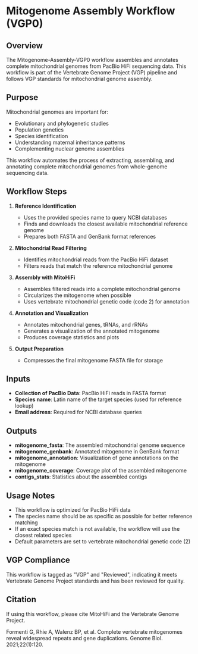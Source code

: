 # Mitogenome Assembly Workflow (VGP0)

## Overview
The Mitogenome-Assembly-VGP0 workflow assembles and annotates complete mitochondrial genomes from PacBio HiFi sequencing data. This workflow is part of the Vertebrate Genome Project (VGP) pipeline and follows VGP standards for mitochondrial genome assembly.

## Purpose
Mitochondrial genomes are important for:
- Evolutionary and phylogenetic studies
- Population genetics
- Species identification
- Understanding maternal inheritance patterns
- Complementing nuclear genome assemblies

This workflow automates the process of extracting, assembling, and annotating complete mitochondrial genomes from whole-genome sequencing data.

## Workflow Steps

1. **Reference Identification**
   - Uses the provided species name to query NCBI databases
   - Finds and downloads the closest available mitochondrial reference genome
   - Prepares both FASTA and GenBank format references

2. **Mitochondrial Read Filtering**
   - Identifies mitochondrial reads from the PacBio HiFi dataset
   - Filters reads that match the reference mitochondrial genome

3. **Assembly with MitoHiFi**
   - Assembles filtered reads into a complete mitochondrial genome
   - Circularizes the mitogenome when possible
   - Uses vertebrate mitochondrial genetic code (code 2) for annotation

4. **Annotation and Visualization**
   - Annotates mitochondrial genes, tRNAs, and rRNAs
   - Generates a visualization of the annotated mitogenome
   - Produces coverage statistics and plots

5. **Output Preparation**
   - Compresses the final mitogenome FASTA file for storage

## Inputs
- **Collection of PacBio Data**: PacBio HiFi reads in FASTA format
- **Species name**: Latin name of the target species (used for reference lookup)
- **Email address**: Required for NCBI database queries

## Outputs
- **mitogenome_fasta**: The assembled mitochondrial genome sequence
- **mitogenome_genbank**: Annotated mitogenome in GenBank format
- **mitogenome_annotation**: Visualization of gene annotations on the mitogenome
- **mitogenome_coverage**: Coverage plot of the assembled mitogenome
- **contigs_stats**: Statistics about the assembled contigs

## Usage Notes
- This workflow is optimized for PacBio HiFi data
- The species name should be as specific as possible for better reference matching
- If an exact species match is not available, the workflow will use the closest related species
- Default parameters are set to vertebrate mitochondrial genetic code (2)

## VGP Compliance
This workflow is tagged as "VGP" and "Reviewed", indicating it meets Vertebrate Genome Project standards and has been reviewed for quality.

## Citation
If using this workflow, please cite MitoHiFi and the Vertebrate Genome Project.

Formenti G, Rhie A, Walenz BP, et al. Complete vertebrate mitogenomes reveal widespread repeats and gene duplications. Genome Biol. 2021;22(1):120.
